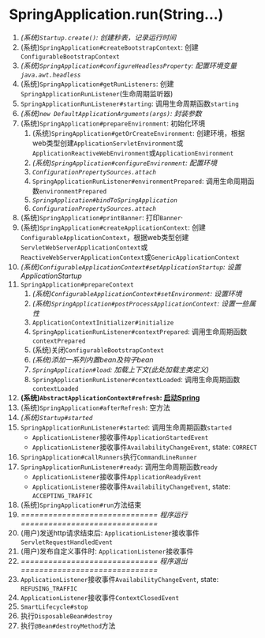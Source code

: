 # SpringApplication.run(String...)
1. _(系统)`Startup.create()`: 创建秒表，记录运行时间_
2. (系统)`SpringApplication#createBootstrapContext`: 创建`ConfigurableBootstrapContext`
3. _(系统)`SpringApplication#configureHeadlessProperty`: 配置环境变量`java.awt.headless`_
4. (系统)`SpringApplication#getRunListeners`: 创建`SpringApplicationRunListener`(生命周期监听器)
5. `SpringApplicationRunListener#starting`: 调用生命周期函数`starting`
6. _(系统)`new DefaultApplicationArguments(args)`: 封装参数_
7. (系统)`SpringApplication#prepareEnvironment`: 初始化环境
    1. (系统)`SpringApplication#getOrCreateEnvironment`: 创建环境，根据web类型创建`ApplicationServletEnvironment`或`ApplicationReactiveWebEnvironment`或`ApplicationEnvironment`
    2. _(系统)`SpringApplication#configureEnvironment`: 配置环境_
    3. _`ConfigurationPropertySources.attach`_
    4. `SpringApplicationRunListener#environmentPrepared`: 调用生命周期函数`environmentPrepared`
    5. _`SpringApplication#bindToSpringApplication`_
    6. _`ConfigurationPropertySources.attach`_
8. (系统)`SpringApplication#printBanner`: 打印`Banner`·
9. (系统)`SpringApplication#createApplicationContext`: 创建`ConfigurableApplicationContext`，根据web类型创建`ServletWebServerApplicationContext`或`ReactiveWebServerApplicationContext`或`GenericApplicationContext`
10. _(系统)`ConfigurableApplicationContext#setApplicationStartup`: 设置ApplicationStartup_
11. `SpringApplication#prepareContext`
    1. _(系统)`ConfigurableApplicationContext#setEnvironment`: 设置环境_
    2. _(系统)`SpringApplication#postProcessApplicationContext`: 设置一些属性_
    3. `ApplicationContextInitializer#initialize`
    4. `SpringApplicationRunListener#contextPrepared`: 调用生命周期函数`contextPrepared`
    5. (系统)关闭`ConfigurableBootstrapContext`
    6. _(系统)添加一系列内置bean及钩子bean_
    7. _`SpringApplication#load`: 加载上下文(此处加载主类定义)_
    8. `SpringApplicationRunListener#contextLoaded`: 调用生命周期函数`contextLoaded`
12. **(系统)`AbstractApplicationContext#refresh`: [启动Spring](./Spring启动流程.md)**
13. (系统)`SpringApplication#afterRefresh`: 空方法
14. _(系统)`Startup#started`_
15. `SpringApplicationRunListener#started`: 调用生命周期函数`started`
    - `ApplicationListener`接收事件`ApplicationStartedEvent`
    - `ApplicationListener`接收事件`AvailabilityChangeEvent`, state: `CORRECT`
16. `SpringApplication#callRunners`执行`CommandLineRunner`
17. `SpringApplicationRunListener#ready`: 调用生命周期函数`ready`
    - `ApplicationListener`接收事件`ApplicationReadyEvent`
    - `ApplicationListener`接收事件`AvailabilityChangeEvent`, state: `ACCEPTING_TRAFFIC`
18. (系统)`SpringApplication#run`方法结束
19. *============================== 程序运行 ==============================*
20. (用户)发送http请求结束后: `ApplicationListener`接收事件`ServletRequestHandledEvent`
21. (用户)发布自定义事件时: `ApplicationListener`接收事件
22. *============================== 程序退出 ==============================*
23. `ApplicationListener`接收事件`AvailabilityChangeEvent`, state: `REFUSING_TRAFFIC`
24. `ApplicationListener`接收事件`ContextClosedEvent`
25. `SmartLifecycle#stop`
26. 执行`DisposableBean#destroy`
27. 执行`@Bean#destroyMethod`方法
